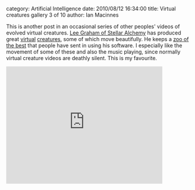 category: Artificial Intelligence
date: 2010/08/12 16:34:00
title: Virtual creatures gallery 3 of 10
author: Ian Macinnes

<p>This is another post in an occasional series of other peoples'
videos of evolved virtual creatures.
<a title="Stellar Alchemy home page" href="http://www.stellaralchemy.com/lee/index.php" target="_blank">Lee Graham of Stellar Alchemy</a> has
produced great <a title="Virtual creature video at YouTube" href="http://www.youtube.com/watch?v=GqHybJaBXYI" target="_self">virtual</a>
<a title="Virtual creature video at YouTube" href="http://www.youtube.com/watch?v=QPEjzxjxXoM" target="_self">creatures</a>, some of which
move beautifully. He keeps a <a title="Zoo of virtual creatures at Stella Alchemy" href="http://www.stellaralchemy.com/lee/vce3d_favorites.php"
target="_self">zoo of the best</a> that people have sent in using his software. I especially like the movement of some of these and also the
music playing, since normally virtual creature videos are deathly silent. This is my favourite.</p>

<p><iframe width="420" height="315" src="http://www.youtube.com/embed/lhZthzFLams" frameborder="0" allowfullscreen></iframe></p>
